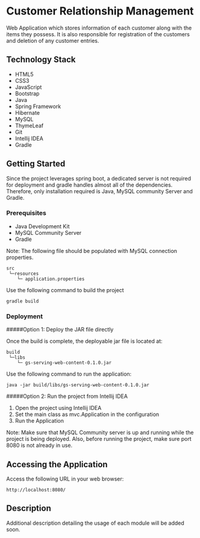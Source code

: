 # Customer Relationship Management

Web Application which stores information of each customer along with the items they possess. 
It is also responsible for registration of the customers and deletion of any customer entries.

## Technology Stack
 * HTML5
 * CSS3
 * JavaScript
 * Bootstrap
 * Java
 * Spring Framework
 * Hibernate
 * MySQL
 * ThymeLeaf
 * Git
 * Intellij IDEA
 * Gradle
 
 
## Getting Started

Since the project leverages spring boot, a dedicated server is not required for deployment and gradle handles almost all of the dependencies. Therefore, only installation required is Java, MySQL community Server and Gradle.

### Prerequisites

* Java Development Kit
* MySQL Community Server
* Gradle

Note: The following file should be populated with MySQL connection properties.
```$xslt
src
 └─resources
    └─ application.properties
```

Use the following command to build the project

```$xslt
gradle build
```

### Deployment

#####Option 1: Deploy the JAR file directly

Once the build is complete, the deployable jar file is located at:

```
build
 └─libs
    └─ gs-serving-web-content-0.1.0.jar
```

Use the following command to run the application:

```
java -jar build/libs/gs-serving-web-content-0.1.0.jar
```

#####Option 2: Run the project from Intellij IDEA

1. Open the project using Intellij IDEA
2. Set the main class as mvc.Application in the configuration
3. Run the Application

Note: Make sure that MySQL Community server is up and running while the project is being deployed.
Also, before running the project, make sure port 8080 is not already in use.

## Accessing the Application

Access the following URL in your web browser: 
```
http://localhost:8080/
```

## Description

Additional description detailing the usage of each module will be added soon.



